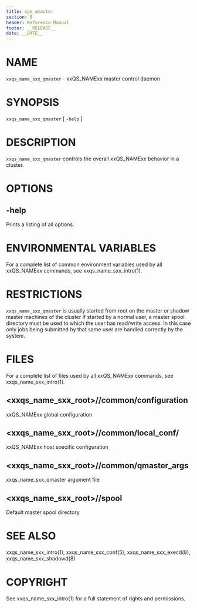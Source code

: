 ```yaml
---
title: sge_qmaster
section: 8
header: Reference Manual
footer: __RELEASE__
date: __DATE__
---
```


# NAME

`xxqs_name_sxx_qmaster` - xxQS_NAMExx master control daemon

# SYNOPSIS

`xxqs_name_sxx_qmaster` \[ `-help` \]

# DESCRIPTION

`xxqs_name_sxx_qmaster` controls the overall xxQS_NAMExx behavior in a cluster.

# OPTIONS

## -help  
Prints a listing of all options.

# ENVIRONMENTAL VARIABLES

For a complete list of common environment variables used by all xxQS_NAMExx commands, see xxqs_name_sxx_intro(1).

# RESTRICTIONS

`xxqs_name_sxx_qmaster` is usually started from root on the master or shadow master machines of the cluster 
If started by a normal user, a master spool directory must be used to which the user has read/write
access. In this case only jobs being submitted by that same user are handled correctly by the system.

# FILES

For a complete list of files used by all xxQS_NAMExx commands, see xxqs_name_sxx_intro(1).

## <xxqs_name_sxx_root>/<cell>/common/configuration
xxQS_NAMExx global configuration

## <xxqs_name_sxx_root>/<cell>/common/local_conf/<host>
xxQS_NAMExx host specific configuration

## <xxqs_name_sxx_root>/<cell>/common/qmaster_args
xxqs_name_sxx_qmaster argument file

## <xxqs_name_sxx_root>/<cell>/spool
Default master spool directory

# SEE ALSO

xxqs_name_sxx_intro(1), xxqs_name_sxx_conf(5), xxqs_name_sxx_execd(8), xxqs_name_sxx_shadowd(8)

# COPYRIGHT

See xxqs_name_sxx_intro(1) for a full statement of rights and permissions.
